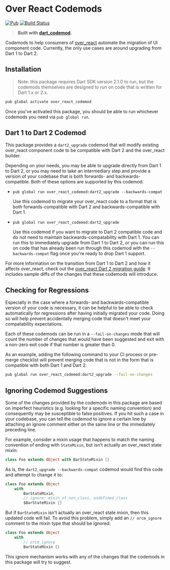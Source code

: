 # Over React Codemods

[![Pub](https://img.shields.io/pub/v/over_react_codemod.svg)](https://pub.dartlang.org/packages/over_react_codemod)
[![Build Status](https://travis-ci.org/Workiva/over_react_codemod.svg?branch=master)](https://travis-ci.org/Workiva/over_react_codemod)

> **Built with [dart_codemod][dart_codemod].**

Codemods to help consumers of [over_react][over_react] automate the migration of
UI component code. Currently, the only use cases are around upgrading from Dart
1 to Dart 2.

## Installation

> Note: this package requires Dart SDK version 2.1.0 to run, but the codemods
> themselves are designed to run on code that is written for Dart 1.x or 2.x.

```bash
pub global activate over_react_codemod
```

Once you've activated this package, you should be able to run whichever codemods
you need via `pub global run`.

## Dart 1 to Dart 2 Codemod

This package provides a `dart2_upgrade` codemod that will modify existing
over_react component code to be compatible with Dart 2 and the over_react
builder.

Depending on your needs, you may be able to upgrade directly from Dart 1 to
Dart 2, or you may need to take an intermediary step and provide a version of
your codebase that is both forwards- and backwards-compatible. Both of these
options are supported by this codemod.

- `pub global run over_react_codemod:dart2_upgrade --backwards-compat`

    Use this codemod to migrate your over_react code to a format that is both
    forwards-compatible with Dart 2 and backwards-compatible with Dart 1.

- `pub global run over_react_codemod:dart2_upgrade`

    Use this codemod if you want to migrate to Dart 2 compatible code and do not
    need to maintain backwards-compatability with Dart 1. You can run this to
    immediately upgrade from Dart 1 to Dart 2, or you can run this on code that
    has already been run through this codemod with the `--backwards-compat`
    flag once you're ready to drop Dart 1 support.

For more information on the transition from Dart 1 to Dart 2 and how it affects
over_react, check out the [over_react Dart 2 migration guide][over_react_dart2].
It includes sample diffs of the changes that these codemods will introduce.

## Checking for Regressions

Especially in the case where a forwards- and backwards-compatible version of
your code is necessary, it can be helpful to be able to check automatically for
regressions after having initially migrated your code. Doing so will help
prevent accidentally merging code that doesn't meet your compatability
expectations.

Each of these codemods can be run in a `--fail-on-changes` mode that will count
the number of changes that _would_ have been suggested and exit with a non-zero
exit code if that number is greater than 0.

As an example, adding the following command to your CI process or pre-merge
checklist will prevent merging code that is not in the form that is compatible
with both Dart 1 and Dart 2:

```bash
pub global run over_react_codemod:dart2_upgrade --fail-on-changes
```

## Ignoring Codemod Suggestions

Some of the changes provided by the codemods in this package are based on
imperfect heuristics (e.g. looking for a specific naming convention) and
consequently may be susceptible to false positives. If you hit such a case in
your codebase, you can tell the codemod to ignore a certain line by attaching an
ignore comment either on the same line or the immediately preceding line.

For example, consider a mixin usage that happens to match the naming convention
of ending with `StateMixin`, but isn't actually an over_react state mixin:

```dart
class Foo extends Object with BarStateMixin {}
```

As is, the `dart2_upgrade --backwards-compat` codemod would find this code and
attempt to change it to:

```dart
class Foo extends Object
    with
        BarStateMixin,
        // ignore: mixin_of_non_class, undefined_class
        $BarStateMixin {}
```

But if `BarStateMixin` isn't actually an over_react state mixin, then this
updated code will fail. To avoid this problem, simply add an `// orcm_ignore`
comment to the mixin type that should be ignored:

```dart
class Foo extends Object
    with
        // orcm_ignore
        BarStateMixin {}
```

This ignore mechanism works with any of the changes that the codemods in this
package will try to suggest.

[dart_codemod]: https://github.com/Workiva/dart_codemod
[over_react]: https://github.com/Workiva/over_react
[over_react_dart2]: https://github.com/Workiva/over_react/blob/master/doc/dart2_migration.md
